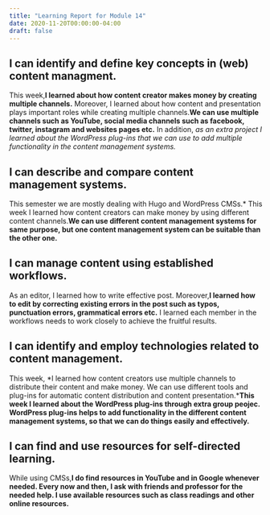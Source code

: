 ```yaml
---
title: "Learning Report for Module 14"
date: 2020-11-20T00:00:00-04:00
draft: false
---
```


I can identify and define key concepts in (web) content managment.
-----------------------------------------------------------------
This week,**I learned about how content creator makes money by creating multiple
channels.** Moreover, I learned about how content and presentation plays important 
roles while creating multiple channels.**We can use multiple channels such as YouTube,
social media channels such as facebook, twitter, instagram and websites pages etc.** In 
addition, *as an extra project I learned about the WordPress plug-ins that we can
use to add multiple functionality in the content management systems.*

I can describe and compare content management systems.
------------------------------------------------------
This semester we are mostly dealing with Hugo and WordPress CMSs.* This week I learned 
how content creators can make money by using different content channels.**We can use different 
content management systems for same purpose, but one content management system can be suitable
than the other one.**

I can manage content using established workflows.
-------------------------------------------------
As an editor, I learned how to write effective post. Moreover,**I learned how to edit by correcting
existing errors in the post such as typos, punctuation errors, grammatical errors etc.** I learned 
each member in the workflows needs to work closely to achieve the fruitful results.

I can identify and employ technologies related to content management.
---------------------------------------------------------------------
This week, *I learned how content creators use multiple channels to distribute their content and make money.
We can use different tools and plug-ins for automatic content distribution and content presentation.***This week
I learned about the WordPress plug-ins through extra group peojec. WordPress plug-ins helps to add functionality 
in the different content management systems, so that we can do things easily and effectively.**

I can find and use resources for self-directed learning.
--------------------------------------------------------
While using CMSs,**I do find resources in YouTube and in Google whenever needed. Every now and then, I ask
with friends and professor for the needed help. I use available resources such as class readings and other
online resources.**

